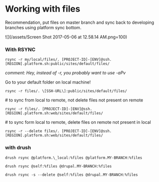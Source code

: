 # Working with files

Recommendation, put files on master branch and sync back to developing branches using platform sync bottom.

![](/assets/Screen Shot 2017-05-06 at 12.58.14 AM.png=100)

### With RSYNC

```
rsync -r my/local/files/. [PROJECT-ID]-[ENV]@ssh.[REGION].platform.sh:public/sites/default/files/
```

_comment: Hey, instead of -r, you probably want to use -aPv_

Go to your default folder on local machine!

```
rsync -r files/. \[SSH-URL\]:public/sites/default/files/
```

\# to sync from local to remote, not delete files not present on remote

```
rsync -r files/. [PROJECT-ID]-[ENV]@ssh.[REGION].platform.sh:web/sites/default/files/
```

\# to sync form local to remote, delete files on remote not present in local

```
rsync -r --delete files/. [PROJECT-ID]-[ENV]@ssh.[REGION].platform.sh:web/sites/default/files/
```

### with drush

```
drush rsync @platform.\_local:%files @platform.MY-BRANCH:%files
```

```
drush rsync @self:%files @drupal.MY-BRANCH:%files
```

```
drush rsync -s --delete @self:%files @drupal.MY-BRANCH:%files
```



